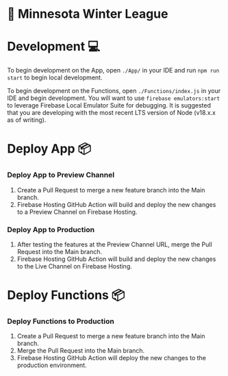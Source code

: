 <h1>🥏 Minnesota Winter League</h1>

# Development 💻

To begin development on the App, open `./App/` in your IDE and run `npm run start` to begin local development.

To begin development on the Functions, open `./Functions/index.js` in your IDE and begin development. You will want to use `firebase emulators:start` to leverage Firebase Local Emulator Suite for debugging. It is suggested that you are developing with the most recent LTS version of Node (v18.x.x as of writing).

# Deploy App 📦
### Deploy App to Preview Channel
1. Create a Pull Request to merge a new feature branch into the Main branch.
2. Firebase Hosting GitHub Action will build and deploy the new changes to a Preview Channel on Firebase Hosting.
   
### Deploy App to Production
1. After testing the features at the Preview Channel URL, merge the Pull Request into the Main branch.
2. Firebase Hosting GitHub Action will build and deploy the new changes to the Live Channel on Firebase Hosting.

# Deploy Functions 📦
###  Deploy Functions to Production
1. Create a Pull Request to merge a new feature branch into the Main branch.
2. Merge the Pull Request into the Main branch.
3. Firebase Hosting GitHub Action will deploy the new changes to the production environment.
